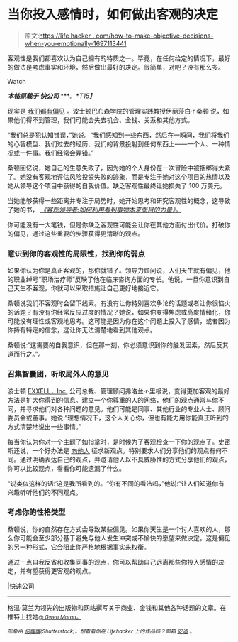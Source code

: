# 当你投入感情时，如何做出客观的决定

> 原文:[https://life hacker . com/how-to-make-objective-decisions-when-you-emotionally-1697113441](https://lifehacker.com/how-to-make-objective-decisions-when-youre-emotionally-1697113441)

客观性是我们都喜欢认为自己拥有的特质之一。毕竟，在任何给定的情况下，最好的做法是考虑事实和环境，然后做出最好的决定。很简单，对吧？没有那么多。

Watch

***本帖原载于*** [***快公司***](http://www.fastcompany.com/3039453/how-to-be-objective-when-youre-emotionally-invested) ***。**T15】*

现实是 [我们都有偏见](https://lifehacker.com/why-you-think-you-re-great-at-everything-even-when-you-1492423875) 。波士顿巴布森学院的管理实践教授伊丽莎白·r·桑顿 说，如果他们得不到管理，我们可能会失去机会、金钱、关系和其他方式。

“我们总是犯认知错误，”她说。“我们感知到一些东西，然后在一瞬间，我们将我们的心智模型、我们过去的经历、我们的背景投射到任何东西上——一个人、一种情况或一件事。我们经常会弄错。”

桑顿回忆说，她自己的生意失败了，因为她的个人身份在一次冒险中被捆绑得太紧了。她没有客观地评估风险投资失败的迹象，而是专注于她对这个项目的热情以及她从领导这个项目中获得的自我价值。缺乏客观性最终让她损失了 100 万美元。

当她能够获得一些距离并专注于局势时，她开始思考和研究客观性的概念，这导致了她的书， [*《客观领导者:如何利用看到事物本来面目的力量》。*](http://www.amazon.com/The-Objective-Leader-Leverage-Seeing/dp/1137279893?asc_campaign=InlineText&asc_refurl=https://lifehacker.com/how-to-make-objective-decisions-when-youre-emotionally-1697113441&asc_source=&tag=kinjalifehackerlink-20)

你可能没有一大笔钱，但是你缺乏客观性可能会让你在其他方面付出代价。打破你的偏见，通过这些重要的步骤获得更清晰的观点。

### 意识到你的客观性的局限性，找到你的弱点

如果你认为你是真正客观的，那你就错了。领导力顾问说，人们天生就有偏见，他的职业绰号“职场治疗师”反映了他在临床咨询方面的专长。他说，一旦你意识到自己天生不客观，你就可以采取措施让自己更好地接近它。

桑顿说我们不客观时会留下线索。有没有让你特别喜欢争论的话题或者让你很恼火的话题？有没有你经常反应过度的情况？她说，如果你变得焦虑或高度情绪化，你可能没有理性或客观地思考。这可能是因为你在这个问题上投入了感情，或者因为你持有特定的信念，这让你无法清楚地看到其他观点。

桑顿说:“这需要的自我意识，但在那一刻，你必须意识到你的触发因素，然后反其道而行之。”。

### 召集智囊团，听取局外人的意见

波士顿 [EXXELL，Inc.](http://www.exxelinc.com/) 公司总裁、管理顾问弗洛兰·r·里根说，变得更加客观的最好方法是扩大你得到的信息。建立一个你尊重的人的网络，他们的观点通常与你不同，并寻求他们对各种问题的意见。他们可能是同事、其他行业的专业人士、顾问委员会或董事。她说:“理想情况下，这个人关心你，但也有能力用你能真正听到的方式清楚地说出一些事情。”

每当你认为你对一个主题了如指掌时，是时候为了客观检查一下你的观点了。史密斯还说，一个好办法是 [向他人](https://lifehacker.com/mental-models-solve-problems-by-approaching-them-from-1682835620) 征求新观点。特别要求人们分享他们的观点有何不同。通过明确表达自己的观点，并邀请他人以不具威胁性的方式分享他们的观点，你可以比较观点，看看你可能遗漏了什么。

“说类似这样的话:‘这是我所看到的。“你有不同的看法吗，”他说:“让人们知道你有兴趣听听他们的不同观点。

### 考虑你的性格类型

桑顿说，你的自然存在方式会导致某些偏见。如果你天生是一个讨人喜欢的人，那么你可能会至少部分基于避免与他人发生冲突或不愉快的愿望来做决定。这是偏见的另一种形式，它会阻止你严格地根据事实来权衡。

通过一点自我反省和收集同事的观点，你可以帮助自己远离那些你投入感情的决定，并有望获得更客观的观点。

|快速公司

* * *

格温·莫兰为领先的出版物和网站撰写关于商业、金钱和其他各种话题的文章。在推特上找她[*<small>@ Gwen Moran。</small>*](http://twitter.com/gwenmoran)

*<small>形象由</small>* [*<small>何耀辉</small>*](http://www.shutterstock.com/pic-245318101/stock-vector-businessman-in-dilemma-choosing-between-right-and-wrong-path-metaphor-vector-illustration-for.html?src=5eY1zqzjMlFgKadLOeDL2g-2-34)*<small>(Shutterstock)。想看看你在 Lifehacker 上的作品吗？邮箱</small>* [*<small>安迪</small>*](mailto:andy@lifehacker.com) *<small>。</small>*